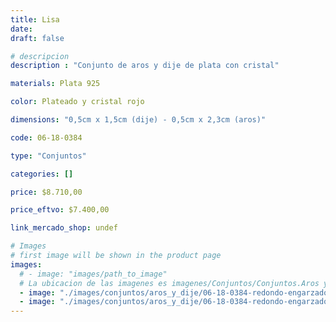 ```yaml
---
title: Lisa
date: 
draft: false

# descripcion
description : "Conjunto de aros y dije de plata con cristal"

materials: Plata 925

color: Plateado y cristal rojo

dimensions: "0,5cm x 1,5cm (dije) - 0,5cm x 2,3cm (aros)"

code: 06-18-0384

type: "Conjuntos"

categories: []

price: $8.710,00

price_eftvo: $7.400,00

link_mercado_shop: undef

# Images
# first image will be shown in the product page
images:
  # - image: "images/path_to_image"
  # La ubicacion de las imagenes es imagenes/Conjuntos/Conjuntos.Aros y Dije/06-18-0384-lisa
  - image: "./images/conjuntos/aros_y_dije/06-18-0384-redondo-engarzado-cristal-rojo_a.JPG"
  - image: "./images/conjuntos/aros_y_dije/06-18-0384-redondo-engarzado-cristal-rojo_b.JPG"
---
```

